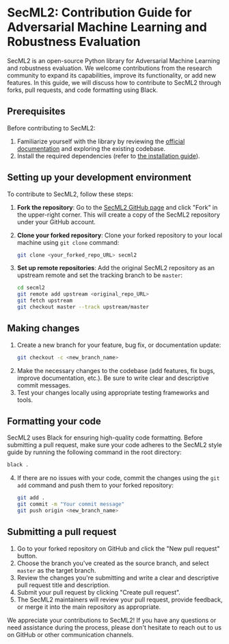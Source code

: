 # SecML2: Contribution Guide for Adversarial Machine Learning and Robustness Evaluation

SecML2 is an open-source Python library for Adversarial Machine Learning and robustness evaluation. We welcome contributions from the research community to expand its capabilities, improve its functionality, or add new features. In this guide, we will discuss how to contribute to SecML2 through forks, pull requests, and code formatting using Black.

## Prerequisites

Before contributing to SecML2:

1. Familiarize yourself with the library by reviewing the [official documentation](https://secml2.readthedocs.io/en/latest/) and exploring the existing codebase.
2. Install the required dependencies (refer to [the installation guide](https://secml2.readthedocs.io/en/latest/installation.html)).

## Setting up your development environment

To contribute to SecML2, follow these steps:

1. **Fork the repository**: Go to the [SecML2 GitHub page](https://github.com/pralab/secml2) and click "Fork" in the upper-right corner. This will create a
copy of the SecML2 repository under your GitHub account.

1. **Clone your forked repository**: Clone your forked repository to your local machine using `git clone` command:
   ```bash
   git clone <your_forked_repo_URL> secml2
   ```
2. **Set up remote repositories**: Add the original SecML2 repository as an upstream remote and set the tracking branch to be `master`:
   ```bash
   cd secml2
   git remote add upstream <original_repo_URL>
   git fetch upstream
   git checkout master --track upstream/master
   ```

## Making changes

1. Create a new branch for your feature, bug fix, or documentation update:
   ```bash
   git checkout -c <new_branch_name>
   ```
2. Make the necessary changes to the codebase (add features, fix bugs, improve documentation, etc.). Be sure to write clear and descriptive commit messages.
3. Test your changes locally using appropriate testing frameworks and tools.

## Formatting your code

SecML2 uses Black for ensuring high-quality code formatting. Before submitting a pull request, make sure your code adheres to the SecML2 style guide by running the following command in the root directory:
   ```bash
   black .
   ```
4. If there are no issues with your code, commit the changes using the `git add` command and push them to your forked repository:
   ```bash
   git add .
   git commit -m "Your commit message"
   git push origin <new_branch_name>
   ```

## Submitting a pull request

1. Go to your forked repository on GitHub and click the "New pull request" button.
2. Choose the branch you've created as the source branch, and select `master` as the target branch.
3. Review the changes you're submitting and write a clear and descriptive pull request title and description.
4. Submit your pull request by clicking "Create pull request".
5. The SecML2 maintainers will review your pull request, provide feedback, or merge it into the main repository as appropriate.

We appreciate your contributions to SecML2! If you have any questions or need assistance during the process, please don't hesitate to reach out to us on GitHub or other communication channels.